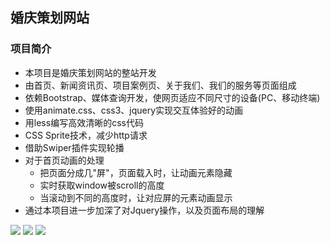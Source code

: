 ## 婚庆策划网站

### 项目简介
- 本项目是婚庆策划网站的整站开发
- 由首页、新闻资讯页、项目案例页、关于我们、我们的服务等页面组成
- 依赖Bootstrap、媒体查询开发，使网页适应不同尺寸的设备(PC、移动终端) 
- 使用animate.css、css3、jquery实现交互体验好的动画
- 用less编写高效清晰的css代码
- CSS Sprite技术，减少http请求
- 借助Swiper插件实现轮播
- 对于首页动画的处理
  + 把页面分成几"屏"，页面载入时，让动画元素隐藏
  + 实时获取window被scroll的高度
  + 当滚动到不同的高度时，让对应屏的元素动画显示
- 通过本项目进一步加深了对Jquery操作，以及页面布局的理解

![](http://chuantu.biz/t5/107/1497447631x3704259891.gif)
![](https://ooo.0o0.ooo/2017/06/15/59424e9f82911.png)
![](https://ooo.0o0.ooo/2017/06/15/59424f06dffe9.png)